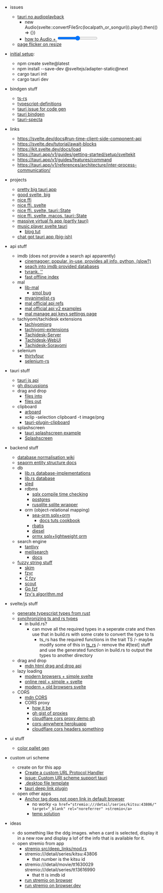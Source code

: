 

- issues
  - [tauri no audioplayback](https://github.com/tauri-apps/tauri/issues/3478)
    - new Audio(svelte::convertFileSrc(localpath_or_songuri)).play().then(() => {})
    - [how to Audio + <input type=range>](https://medium.com/@tommarren/create-a-custom-audio-progress-bar-using-javascript-51b358811abd)
  - [page flicker on resize](https://github.com/tauri-apps/tauri/issues/1564)


- [initial setup](https://tauri.app/v1/guides/getting-started/setup/sveltekit/):
  - npm create svelte@latest
  - npm install --save-dev @sveltejs/adapter-static@next
  - cargo tauri init
  - cargo tauri dev

- bindgen stuff
  - [ts-rs](https://crates.io/crates/ts-rs)
  - [typescript-definitions](https://crates.io/crates/typescript-definitions)
  - [tauri issue for code gen](https://github.com/tauri-apps/tauri/issues/1514)
  - [tauri bindgen](https://github.com/tauri-apps/tauri-bindgen)
  - [tauri-specta](https://github.com/oscartbeaumont/tauri-specta)

- links
  - https://svelte.dev/docs#run-time-client-side-component-api
  - https://svelte.dev/tutorial/await-blocks
  - https://kit.svelte.dev/docs/load
  - https://tauri.app/v1/guides/getting-started/setup/sveltekit
  - https://tauri.app/v1/guides/features/command
  - https://tauri.app/v1/references/architecture/inter-process-communication/

- projects
  - [pretty big tauri app](https://github.com/kkoomen/pointless)
  - [good svelte, big](https://github.com/iohzrd/identia)
  - [nice ffi](https://github.com/zhanglun/lettura)
  - [nice ffi. svelte](https://github.com/probablykasper/mr-tagger)
  - [nice ffi. svelte, tauri::State](https://github.com/probablykasper/remind-me-again)
  - [nice ffi. svelte, macos. tauri::State](https://github.com/probablykasper/time-machine-inspector)
  - [massive virtual fs app (partly tauri)](https://github.com/spacedriveapp/spacedrive)
  - [music player svelte tauri](https://github.com/basharovV/musicat)
    - [blog tut](https://vyacheslavbasharov.com/blog/building-music-player-tauri-svelte)
  - [chat gpt tauri app (big-ish)](https://github.com/lencx/ChatGPT)


- api stuff
  - imdb (does not provide a search api apparently)
    - [cinemagoer: popular, in-use, provides all info, python, (slow?)](https://github.com/cinemagoer/cinemagoer)
    - [seach into imdb provided databases](https://crates.io/crates/imdb-async)
    - [tvrank. ''](https://crates.io/crates/tvrank)
    - [fast offline index](https://docs.rs/imdb-index/latest/imdb_index/)
  - mal
    - [lib-mal](https://crates.io/crates/lib-mal)
      - [smol bug](https://github.com/AnActualEmerald/lib-mal/blob/8dac0b18535d776b861da4bee8d700e424ed1017/src/client.rs#L635)
    - [myanimelist-rs](https://crates.io/crates/myanimelist-rs)
    - [mal official api refs](https://myanimelist.net/clubs.php?cid=13727)
    - [mal official api v2 examples](https://myanimelist.net/apiconfig/references/api/v2)
    - [mal manage api keys settings page](https://myanimelist.net/apiconfig)
  - tachiyomi/tachidesk extensions
    - [tachiyomiorg](https://github.com/tachiyomiorg)
    - [tachiyomi-extensions](https://github.com/tachiyomiorg/tachiyomi-extensions)
    - [Tachidesk-Server](https://github.com/Suwayomi/Tachidesk-Server)
    - [Tachidesk-WebUI](https://github.com/Suwayomi/Tachidesk-WebUI)
    - [Tachidesk-Sorayomi](https://github.com/Suwayomi/Tachidesk-Sorayomi)
  - selenium
    - [thirtyfour](https://github.com/stevepryde/thirtyfour)
    - [selenium-rs](https://github.com/saresend/selenium-rs)

- tauri stuff
  - [tauri js api](https://tauri.app/v1/api/js/)
  - [gh discussions](https://github.com/tauri-apps/tauri/discussions)
  - drag and drop
    - [files into](https://github.com/tauri-apps/tauri/issues/2768#issuecomment-997169108)
    - [files out](https://github.com/tauri-apps/tauri/issues/2593)
  - clipboard
    - [arboard](https://docs.rs/arboard)
    - xclip -selection clipboard -t image/png <path>
    - [tauri-plugin-clipboard](https://crates.io/crates/tauri-plugin-clipboard)
  - splashscreen
    - [tauri splashscreen example](https://github.com/tauri-apps/tauri/blob/dev/examples/splashscreen/main.rs)
    - [Splashscreen](https://tauri.app/v1/guides/features/splashscreen/)

- backend stuff
  - [database normalisation wiki](https://en.wikipedia.org/wiki/Database_normalization)
  - [seaorm entity structure docs](https://www.sea-ql.org/SeaORM/docs/generate-entity/entity-structure/)
  - db
    - [lib.rs database-implementations](https://lib.rs/database-implementations)
    - [lib.rs database](https://lib.rs/database)
    - [sled](https://sled.rs/introduction.html)
    - rdbms
      - [sqlx compile time checking](https://lib.rs/crates/sqlx)
      - [postgres](https://rust-lang-nursery.github.io/rust-cookbook/database/postgres.html)
      - [rusqlite sqlite wrapper](https://lib.rs/crates/rusqlite)
    - orm (object-relational mapping)
      - [sea-orm sqlx+orm](https://github.com/SeaQL/sea-orm)
        - [docs tuts cookbook](https://www.sea-ql.org/SeaORM/docs/index/)
      - [rbatis](https://lib.rs/crates/rbatis)
      - [diesel](https://lib.rs/crates/diesel)
      - [ormx sqlx+lightweight orm](https://lib.rs/crates/ormx)
  - search engine
    - [tantivy](https://lib.rs/crates/tantivy)
    - [meilisearch](https://lib.rs/gh/meilisearch/meilisearch/meilisearch-types)
      - [docs](https://docs.meilisearch.com/learn/getting_started/quick_start.html#securing-meilisearch)
  - [fuzzy string stuff](https://lib.rs/search?q=fuzzy)
    - [skim](https://lib.rs/crates/skim)
    - [fzyr](https://crates.io/crates/fzyr)
    - [C fzy](https://github.com/jhawthorn/fzy)
    - [scout](https://crates.io/crates/scout)
    - [Go fzf](https://github.com/junegunn/fzf)
    - [fzy's algorithm.md](https://github.com/jhawthorn/fzy/blob/master/ALGORITHM.md)

- svelte/js stuff
  - [generate typescript types from rust](https://dev.to/alexeagleson/how-to-build-a-rust-cli-tool-to-generate-typescript-types-from-rust-20cm)
  - [synchronizing ts and rs types](https://imfeld.dev/writing/generating_typescript_types_from_rust)
    - in build.rs?
      - can move all the required types in a seperate crate and then use that in build.rs with some crate to convert the type to ts
        - ts_rs has the required functions in the trait TS
      /- maybe modify some of this in [ts_rs](https://github.com/Aleph-Alpha/ts-rs/blob/b4ba8b81fd8833296e99285eae7608864c52e51e/macros/src/lib.rs#L41)
        /- remove the #[test] stuff and use the generated function in build.rs to output the types to another directory
  - drag and drop
    - [mdn html drag and drop api](https://developer.mozilla.org/en-US/docs/Web/API/HTML_Drag_and_Drop_API)
  - lazy loading
    - [modern browsers + simple svelte](https://dev.to/collardeau/lazy-loading-images-in-svelte-1mk6)
    - [online repl + simple + svelte](https://svelte.dev/repl/adb8dc564044415f8ffbbd240a39d68d?version=3.44.2)
    - [modern + old browsers svelte](https://css-tricks.com/lazy-loading-images-in-svelte/)
  - CORS
    - [mdn CORS](https://developer.mozilla.org/en-US/docs/Web/HTTP/CORS)
    - CORS proxy
      - [how it be](https://httptoolkit.com/blog/cors-proxies/)
      - [gh gist of proxies](https://gist.github.com/jimmywarting/ac1be6ea0297c16c477e17f8fbe51347)
      - [cloudflare cors proxy demo gh](https://github.com/Zibri/cloudflare-cors-anywhere)
      - [cors-anywhere herokuapp](https://cors-anywhere.herokuapp.com/)
      - [cloudflare cors headers something](https://developers.cloudflare.com/workers/examples/cors-header-proxy)

- ui stuff
  - [color pallet gen](https://coolors.co/bac1b8-58a4b0-0c7c59-2b303a-d64933)

- custom uri scheme
  - create on for this app
    - [Create a custom URL Protocol Handler](https://unix.stackexchange.com/questions/497146/create-a-custom-url-protocol-handler)
    - [issue: Custom URI scheme support tauri](https://github.com/tauri-apps/tauri/issues/323)
    - [.desktop file template](https://github.com/tauri-apps/tauri/issues/5176)
    - [tauri deep link plugin](https://github.com/FabianLars/tauri-plugin-deep-link)
  - open other apps
    - [Anchor tag does not open link in default browser](https://github.com/tauri-apps/tauri/issues/4756)
      - no worky ```<a href="stremio:///detail/series/kitsu:43806/" target="_blank" rel="noreferrer" >stremio</a>```
      - [temp solution](https://github.com/tauri-apps/tauri/issues/4756#issuecomment-1200745849)

- ideas
  - do something like the ddg images. when a card is selected, display it in a new row and display
    a lof of the info that is available for it.
  - open stremio from app
    - [stremio src/deep_links/mod.rs](https://github.com/Stremio/stremio-core/blob/development/src/deep_links/mod.rs)
    - stremio:///detail/series/kitsu:43806
      - that number is the kitsu id
    - stremio:///detail/movie/tt1630029 stremio:///detail/series/tt13616990
      - that tt<number> is imdb id
    - [run stremio on browser](https://app.strem.io/shell-v4.4)
    - [run stremio on browser.dev](https://stremio-pwa.pages.dev/#/)
